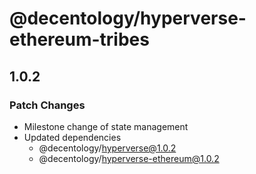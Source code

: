 # @decentology/hyperverse-ethereum-tribes

## 1.0.2
### Patch Changes

- Milestone change of state management
- Updated dependencies
  - @decentology/hyperverse@1.0.2
  - @decentology/hyperverse-ethereum@1.0.2
